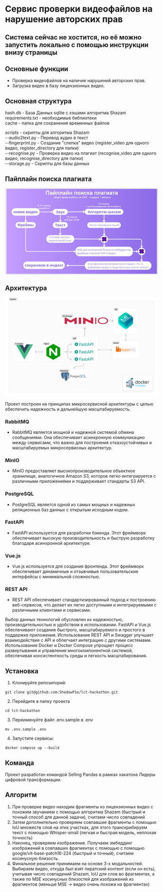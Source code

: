 # Сервис проверки видеофайлов на нарушение авторских прав

## Система сейчас не хостится, но её можно запустить локально с помощью инструкции внизу страницы

## Основные функции
 - Проверка видеофайлов на наличие нарушений авторских прав.
 - Загрузка видео в базу лицензионных видео.

## Основная структура
hash.db - База Данных sqlite с хэшами алгоритма Shazam  
requirements.txt - необходимые библиотеки  
cache - папка для сохранения временных файлов  

scripts - скрипты для алгоритма Shazam  
--audio2text.py - Перевод аудио в текст  
--fingerprint.py - Cоздание "слепка" видео  (register_video для одного видео, register_directory для папки)  
--recognise.py - Проверка видео на плагиат  (recognise_video для одного видео, recognise_directory для папки)  
--storage.py - Скрипты для базы данных  


## Пайплайн поиска плагиата

![Pipeline](./README_IMG/pipeline.jpg)

## Архитектура

![Architecture](./README_IMG/architecture.png)

Проект построен на принципах микросервисной архитектуры с целью обеспечить надежность и дальнейшую масштабируемость.

### RabbitMQ
 - RabbitMQ является мощной и надежной системой обмена сообщениями. Она обеспечивает асинхронную коммуникацию между сервисами, что важно для построения отказоустойчивых и масштабируемых микросервисных архитектур.

### MinIO
 - MinIO предоставляет высокопроизводительное объектное хранилище, аналогичное Amazon S3, которое легко интегрируется с различными приложениями и поддерживает стандарты S3 API.

### PostgreSQL
 - PostgreSQL является одной из самых мощных и надежных реляционных баз данных с открытым исходным кодом.

### FastAPI
 - FastAPI используется для разработки бэкенда. Этот фреймворк обеспечивает высокую производительность и быструю разработку благодаря асинхронной архитектуре.

### Vue.js
 - Vue.js используется для создания фронтенда. Этот фреймворк обеспечивает динамичные и отзывчивые пользовательские интерфейсы с минимальной сложностью.

### REST API
 - REST API обеспечивает стандартизированный подход к построению веб-сервисов, что делает их легко доступными и интегрируемыми с различными клиентами и сервисами.

Выбор данных технологий обусловлен их надежностью, производительностью и удобством в использовании. FastAPI и Vue.js обеспечивают создание быстрого, масштабируемого и простого в поддержке приложения. Использование REST API и Swagger улучшает взаимодействие с API и облегчает интеграцию с другими системами. Использование Docker и Docker Compose упрощает процесс развертывания и управления многокомпонентной системой, обеспечивая консистентность среды и легкость масштабирования.

## Установка

1. Клонируйте репозиторий:
```shell
git clone git@github.com:ShadowP1e/lct-hackathon.git
```
2. Перейдите в папку проекта
```shell
cd lct-hackathon
```
3. Переименуйте файл .env.sample в .env
```shell
mv .env.sample .env
```
4. Запустите сервисы:
```shell
docker compose up --build
```

## Команда

Проект разработан командой Selling Pandas в рамках хакатона Лидеры цифровой трансформации.


## Алгоритм
1) При проверке видео находим фрагменты из лицензионных видео с похожим звучанием с помощью алгоритма Shazam (быстрый и точный способ для данной задачи), считаем число совпадений
2) Затем дополнительно проверяем совпавшие фрагменты с помощью IoU множеств слов на этих участках, для этого транскрибируем текст с помощью Whisper-small (легкая и быстрая модель, неплохая точность)
3) Наконец, проверяем изображение. Получаем эмбеддинг изображений в совпавших фрагментах с помощью с помощью google/vit-base-patch16-224 (быстрый и точный), считаем косинусную близость.
4) Финальное решение принимаем на основе 3-х модальностей. Выбираем видео, откуда был взят пиратский контент (если он есть), учитывая число совпадений Shazam, IoU для слов во фрагментах, а также по MSE косинусных близостей для изображений из фрагментов (меньше MSE -> видео очень похожи на фрагментах)
